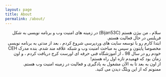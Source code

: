 ```yaml
---
layout: page
title: About
permalink: /about/
---
```

<div dir="rtl">
  سلام ، من بیژن هستم (Bijan53C)
  در زمینه های امنیت وب و برنامه نویسی به شکل فریلنس در حال فعالیت هستم.
  <br/>
  ابتدا کارم رو با توسعه سایت های وردپرسی شروع کردم ، بعد از مدتی به برنامه نویسی مخصوصا پایتون و سپس به مباحث امنیت وب و شبکه علاقه مند شدم. بنده مدرک CEH خودم رو در
  سال 98 ، از آموزشگاه فنی حرفه ای اورست کرج دریافت کردم ، و اون زمان بود که فهمیدم تازه اول راه هستم!
  
  <br/>
  از اون به بعد تا به الآن مشغول به یادگیری و فعالیت در زمینه امنیت وب هستم.
  <br/>
  ممنونم که از این وبلگ دیدن می کنید.
